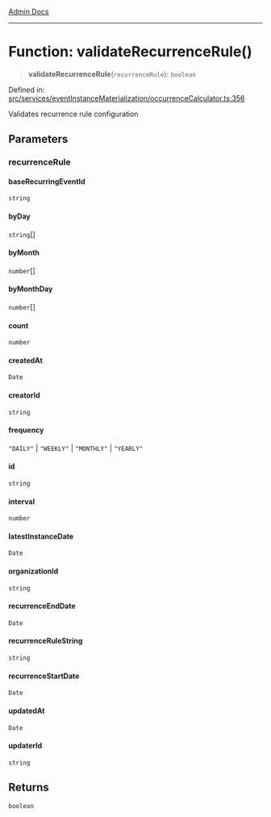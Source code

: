 [Admin Docs](/)

***

# Function: validateRecurrenceRule()

> **validateRecurrenceRule**(`recurrenceRule`): `boolean`

Defined in: [src/services/eventInstanceMaterialization/occurrenceCalculator.ts:356](https://github.com/gautam-divyanshu/talawa-api/blob/7e7d786bbd7356b22a3ba5029601eed88ff27201/src/services/eventInstanceMaterialization/occurrenceCalculator.ts#L356)

Validates recurrence rule configuration

## Parameters

### recurrenceRule

#### baseRecurringEventId

`string`

#### byDay

`string`[]

#### byMonth

`number`[]

#### byMonthDay

`number`[]

#### count

`number`

#### createdAt

`Date`

#### creatorId

`string`

#### frequency

`"DAILY"` \| `"WEEKLY"` \| `"MONTHLY"` \| `"YEARLY"`

#### id

`string`

#### interval

`number`

#### latestInstanceDate

`Date`

#### organizationId

`string`

#### recurrenceEndDate

`Date`

#### recurrenceRuleString

`string`

#### recurrenceStartDate

`Date`

#### updatedAt

`Date`

#### updaterId

`string`

## Returns

`boolean`

